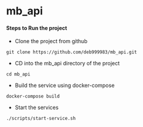 # mb_api

#### Steps to Run the project

- Clone the project from github
```
git clone https://github.com/deb999983/mb_api.git
```

- CD into the mb_api directory of the project
```
cd mb_api
```

- Build the service using docker-compose
```
docker-compose build
```

- Start the services
```
./scripts/start-service.sh
```


